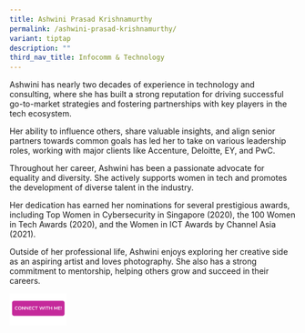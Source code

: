```yaml
---
title: Ashwini Prasad Krishnamurthy
permalink: /ashwini-prasad-krishnamurthy/
variant: tiptap
description: ""
third_nav_title: Infocomm & Technology
---
```

<p>Ashwini has nearly two decades of experience in technology and consulting,
where she has built a strong reputation for driving successful go-to-market
strategies and fostering partnerships with key players in the tech ecosystem.</p>
<p>Her ability to influence others, share valuable insights, and align senior
partners towards common goals has led her to take on various leadership
roles, working with major clients like Accenture, Deloitte, EY, and PwC.</p>
<p>Throughout her career, Ashwini has been a passionate advocate for equality
and diversity. She actively supports women in tech and promotes the development
of diverse talent in the industry.</p>
<p>Her dedication has earned her nominations for several prestigious awards,
including Top Women in Cybersecurity in Singapore (2020), the 100 Women
in Tech Awards (2020), and the Women in ICT Awards by Channel Asia (2021).</p>
<p>Outside of her professional life, Ashwini enjoys exploring her creative
side as an aspiring artist and loves photography. She also has a strong
commitment to mentorship, helping others grow and succeed in their careers.</p>
<p></p>
<p></p>
<div class="isomer-image-wrapper">
<img style="width: 20%;" height="auto" width="100%" alt="" src="/images/CONNECT_WITH_ME.png">
</div>
<p></p>